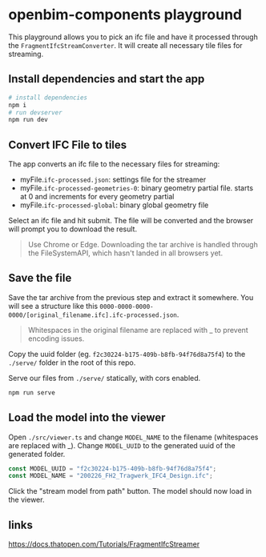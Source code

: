 # openbim-components playground

This playground allows you to pick an ifc file and have it processed through the `FragmentIfcStreamConverter`. It will create all necessary tile files for streaming.

## Install dependencies and start the app

```bash
# install dependencies
npm i
# run devserver
npm run dev
```

## Convert IFC File to tiles

The app converts an ifc file to the necessary files for streaming:

- myFile.`ifc-processed.json`: settings file for the streamer
- myFile.`ifc-processed-geometries-0`: binary geometry partial file. starts at 0 and increments for every geometry partial
- myFile.`ifc-processed-global`: binary global geometry file

Select an ifc file and hit submit. The file will be converted and the browser will prompt you to download the result.

> Use Chrome or Edge. Downloading the tar archive is handled through the FileSystemAPI, which hasn't landed in all browsers yet.

## Save the file

Save the tar archive from the previous step and extract it somewhere.
You will see a structure like this `0000-0000-0000-0000/[original_filename.ifc].ifc-processed.json`.

> Whitespaces in the original filename are replaced with _ to prevent encoding issues.

Copy the uuid folder (eg. `f2c30224-b175-409b-b8fb-94f76d8a75f4`) to the `./serve/` folder in the root of this repo.

Serve our files from `./serve/` statically, with cors enabled.

```bash
npm run serve
```

## Load the model into the viewer

Open `./src/viewer.ts` and change `MODEL_NAME` to the filename (whitespaces are replaced with _). Change `MODEL_UUID` to the generated uuid of the generated folder.

```ts
const MODEL_UUID = "f2c30224-b175-409b-b8fb-94f76d8a75f4";
const MODEL_NAME = "200226_FH2_Tragwerk_IFC4_Design.ifc";
```

Click the "stream model from path" button. The model should now load in the viewer.

## links

https://docs.thatopen.com/Tutorials/FragmentIfcStreamer

